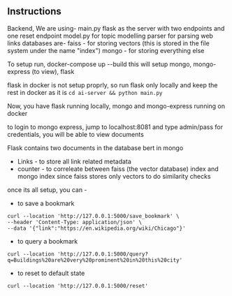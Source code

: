 ## Instructions


Backend, We are using-
main.py flask as the server with two endpoints and one reset endpoint
model.py for topic modelling 
parser for parsing web links
databases are-
faiss - for storing vectors  (this is stored in the file system under the name "index")
mongo - for storing everything else

To setup run,
docker-compose up --build
this will setup mongo, mongo-express (to view), flask

flask in docker is not setup proprly, so run flask only locally and keep the rest in docker as it is
`cd ai-server && python main.py`

Now, you have flask running locally, mongo and mongo-express running on docker

to login to mongo express, jump to localhost:8081 and type admin/pass for credentials, you will be able to view documents 

Flask contains two documents in the database bert in mongo
- Links - to store all link related metadata
- counter - to correleate between faiss (the vector database) index and mongo index since faiss stores only vectors to do similarity checks

once its all setup, you can - 

- to save a bookmark
```
curl --location 'http://127.0.0.1:5000/save_bookmark' \
--header 'Content-Type: application/json' \
--data '{"link":"https://en.wikipedia.org/wiki/Chicago"}'
```

- to query a bookmark
```
curl --location 'http://127.0.0.1:5000/query?q=Buildings%20are%20very%20prominent%20in%20this%20city'
```

- to reset to default state
```
curl --location 'http://127.0.0.1:5000/reset'
```